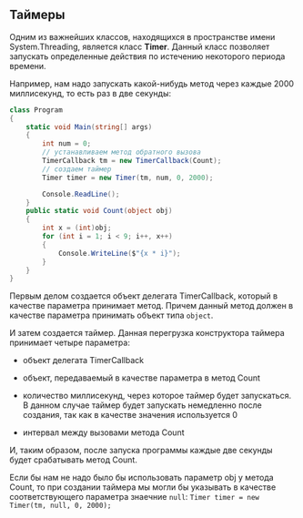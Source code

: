 ## Таймеры

Одним из важнейших классов, находящихся в пространстве имени System.Threading, является класс **Timer**. Данный класс 
позволяет запускать определенные действия по истечению некоторого периода времени.

Например, нам надо запускать какой-нибудь метод через каждые 2000 миллисекунд, то есть раз в две секунды:

```cs
class Program
{
    static void Main(string[] args)
    {
        int num = 0; 
        // устанавливаем метод обратного вызова
        TimerCallback tm = new TimerCallback(Count);
        // создаем таймер
        Timer timer = new Timer(tm, num, 0, 2000);

        Console.ReadLine();
    }
    public static void Count(object obj)
    {
        int x = (int)obj;
        for (int i = 1; i < 9; i++, x++)
        {
            Console.WriteLine($"{x * i}");      
        }
    }
}
```

Первым делом создается объект делегата TimerCallback, который в качестве параметра принимает метод. Причем данный метод должен в качестве параметра 
принимать объект типа `object`.

И затем создается таймер. Данная перегрузка конструктора таймера принимает четыре параметра:

- объект делегата TimerCallback

- объект, передаваемый в качестве параметра в метод Count

- количество миллисекунд, через которое таймер будет запускаться. В данном случае таймер будет запускать немедленно после создания, так 
как в качестве значения используется 0

- интервал между вызовами метода Count

И, таким образом, после запуска программы каждые две секунды будет срабатывать метод Count.

Если бы нам не надо было бы использовать параметр obj у метода Count, то при создании таймера мы могли бы указывать в качестве соответствующего параметра 
знаечние `null`: `Timer timer = new Timer(tm, null, 0, 2000);`

